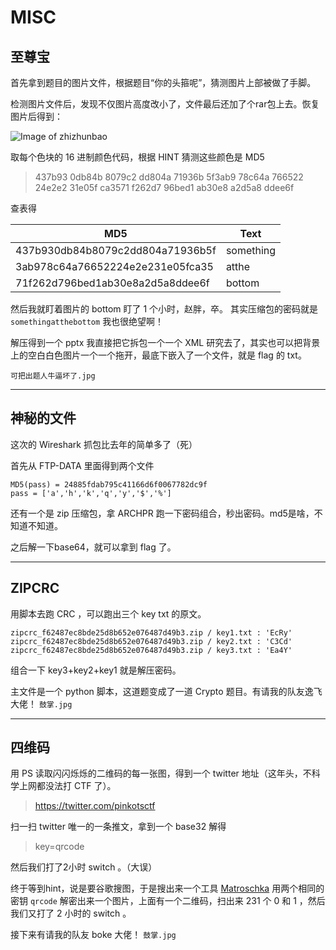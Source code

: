 # MISC

## 至尊宝

首先拿到题目的图片文件，根据题目“你的头箍呢”，猜测图片上部被做了手脚。

检测图片文件后，发现不仅图片高度改小了，文件最后还加了个rar包上去。恢复图片后得到：

![Image of zhizhunbao](https://raw.githubusercontent.com/Henryzhao96/TSCTF2017/master/img/misc_zhizunbao.bmp "大圣，你的头上是绿色的！")

取每个色块的 16 进制颜色代码，根据 HINT 猜测这些颜色是 MD5

> 437b93 0db84b 8079c2 dd804a 71936b 5f3ab9 78c64a 766522
24e2e2 31e05f ca3571 f262d7 96bed1 ab30e8 a2d5a8 ddee6f

查表得

 MD5 | Text
 ----|----
 437b930db84b8079c2dd804a71936b5f | something
 3ab978c64a76652224e2e231e05fca35 | atthe
 71f262d796bed1ab30e8a2d5a8ddee6f | bottom

然后我就盯着图片的 bottom 盯了 1 个小时，赵胖，卒。
其实压缩包的密码就是 `somethingatthebottom` 我也很绝望啊！

解压得到一个 pptx 我直接把它拆包一个一个 XML 研究去了，其实也可以把背景上的空白白色图片一个一个拖开，最底下嵌入了一个文件，就是 flag 的 txt。

`可把出题人牛逼坏了.jpg`

-----

## 神秘的文件

这次的 Wireshark 抓包比去年的简单多了（死）

首先从 FTP-DATA 里面得到两个文件

```
MD5(pass) = 24885fdab795c41166d6f0067782dc9f
pass = ['a','h','k','q','y','$','%']
```

还有一个是 zip 压缩包，拿 ARCHPR 跑一下密码组合，秒出密码。md5是啥，不知道不知道。

之后解一下base64，就可以拿到 flag 了。

-----

## ZIPCRC

用脚本去跑 CRC ，可以跑出三个 key txt 的原文。

```
zipcrc_f62487ec8bde25d8b652e076487d49b3.zip / key1.txt : 'EcRy'
zipcrc_f62487ec8bde25d8b652e076487d49b3.zip / key2.txt : 'C3Cd'
zipcrc_f62487ec8bde25d8b652e076487d49b3.zip / key3.txt : 'Ea4Y'
```

组合一下 key3+key2+key1 就是解压密码。

主文件是一个 python 脚本，这道题变成了一道 Crypto 题目。有请我的队友逸飞大佬！ `鼓掌.jpg`

-----

## 四维码

用 PS 读取闪闪烁烁的二维码的每一张图，得到一个 twitter 地址（这年头，不科学上网都没法打 CTF 了）。

> https://twitter.com/pinkotsctf

扫一扫 twitter 唯一的一条推文，拿到一个 base32 解得

> key=qrcode

然后我们打了2小时 switch 。（大误）

终于等到hint，说是要谷歌搜图，于是搜出来一个工具 [Matroschka](https://github.com/fbngrm/Matroschka) 用两个相同的密钥 `qrcode` 解密出来一个图片，上面有一个二维码，扫出来 231 个 0 和 1 ，然后我们又打了 2 小时的 switch 。

接下来有请我的队友 boke 大佬！ `鼓掌.jpg`